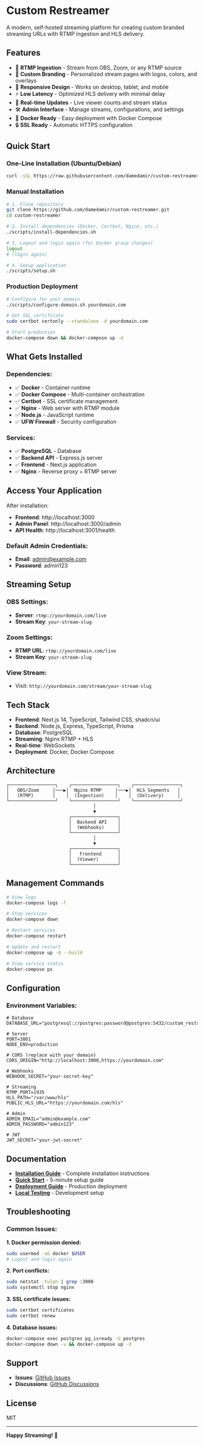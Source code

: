 # Custom Restreamer

A modern, self-hosted streaming platform for creating custom branded streaming URLs with RTMP ingestion and HLS delivery.

## Features

- 🎥 **RTMP Ingestion** - Stream from OBS, Zoom, or any RTMP source
- 🎨 **Custom Branding** - Personalized stream pages with logos, colors, and overlays
- 📱 **Responsive Design** - Works on desktop, tablet, and mobile
- ⚡ **Low Latency** - Optimized HLS delivery with minimal delay
- 🔄 **Real-time Updates** - Live viewer counts and stream status
- 🛠️ **Admin Interface** - Manage streams, configurations, and settings
- 🐳 **Docker Ready** - Easy deployment with Docker Compose
- 🔒 **SSL Ready** - Automatic HTTPS configuration

## Quick Start

### **One-Line Installation (Ubuntu/Debian)**

```bash
curl -sSL https://raw.githubusercontent.com/damedamir/custom-restreamer/main/install.sh | bash
```

### **Manual Installation**

```bash
# 1. Clone repository
git clone https://github.com/damedamir/custom-restreamer.git
cd custom-restreamer

# 2. Install dependencies (Docker, Certbot, Nginx, etc.)
./scripts/install-dependencies.sh

# 3. Logout and login again (for Docker group changes)
logout
# (login again)

# 4. Setup application
./scripts/setup.sh
```

### **Production Deployment**

```bash
# Configure for your domain
./scripts/configure-domain.sh yourdomain.com

# Get SSL certificate
sudo certbot certonly --standalone -d yourdomain.com

# Start production
docker-compose down && docker-compose up -d
```

## What Gets Installed

### **Dependencies:**
- ✅ **Docker** - Container runtime
- ✅ **Docker Compose** - Multi-container orchestration  
- ✅ **Certbot** - SSL certificate management
- ✅ **Nginx** - Web server with RTMP module
- ✅ **Node.js** - JavaScript runtime
- ✅ **UFW Firewall** - Security configuration

### **Services:**
- ✅ **PostgreSQL** - Database
- ✅ **Backend API** - Express.js server
- ✅ **Frontend** - Next.js application
- ✅ **Nginx** - Reverse proxy + RTMP server

## Access Your Application

After installation:

- **Frontend**: http://localhost:3000
- **Admin Panel**: http://localhost:3000/admin
- **API Health**: http://localhost:3001/health

### **Default Admin Credentials:**
- **Email**: admin@example.com
- **Password**: admin123

## Streaming Setup

### **OBS Settings:**
- **Server**: `rtmp://yourdomain.com/live`
- **Stream Key**: `your-stream-slug`

### **Zoom Settings:**
- **RTMP URL**: `rtmp://yourdomain.com/live`
- **Stream Key**: `your-stream-slug`

### **View Stream:**
- Visit: `http://yourdomain.com/stream/your-stream-slug`

## Tech Stack

- **Frontend**: Next.js 14, TypeScript, Tailwind CSS, shadcn/ui
- **Backend**: Node.js, Express, TypeScript, Prisma
- **Database**: PostgreSQL
- **Streaming**: Nginx RTMP + HLS
- **Real-time**: WebSockets
- **Deployment**: Docker, Docker Compose

## Architecture

```
┌─────────────────┐    ┌─────────────────┐    ┌─────────────────┐
│   OBS/Zoom     │───▶│  Nginx RTMP     │───▶│  HLS Segments   │
│   (RTMP)       │    │  (Ingestion)    │    │  (Delivery)     │
└─────────────────┘    └─────────────────┘    └─────────────────┘
                                │
                                ▼
                       ┌─────────────────┐
                       │  Backend API    │
                       │  (Webhooks)     │
                       └─────────────────┘
                                │
                                ▼
                       ┌─────────────────┐
                       │   Frontend      │
                       │  (Viewer)       │
                       └─────────────────┘
```

## Management Commands

```bash
# View logs
docker-compose logs -f

# Stop services
docker-compose down

# Restart services
docker-compose restart

# Update and restart
docker-compose up -d --build

# View service status
docker-compose ps
```

## Configuration

### **Environment Variables:**
```env
# Database
DATABASE_URL="postgresql://postgres:password@postgres:5432/custom_restreamer"

# Server
PORT=3001
NODE_ENV=production

# CORS (replace with your domain)
CORS_ORIGIN="http://localhost:3000,https://yourdomain.com"

# Webhooks
WEBHOOK_SECRET="your-secret-key"

# Streaming
RTMP_PORT=1935
HLS_PATH="/var/www/hls"
PUBLIC_HLS_URL="https://yourdomain.com/hls"

# Admin
ADMIN_EMAIL="admin@example.com"
ADMIN_PASSWORD="admin123"

# JWT
JWT_SECRET="your-jwt-secret"
```

## Documentation

- **[Installation Guide](./INSTALL.md)** - Complete installation instructions
- **[Quick Start](./QUICKSTART.md)** - 5-minute setup guide
- **[Deployment Guide](./DEPLOYMENT.md)** - Production deployment
- **[Local Testing](./LOCAL_TEST.md)** - Development setup

## Troubleshooting

### **Common Issues:**

**1. Docker permission denied:**
```bash
sudo usermod -aG docker $USER
# Logout and login again
```

**2. Port conflicts:**
```bash
sudo netstat -tulpn | grep :3000
sudo systemctl stop nginx
```

**3. SSL certificate issues:**
```bash
sudo certbot certificates
sudo certbot renew
```

**4. Database issues:**
```bash
docker-compose exec postgres pg_isready -U postgres
docker-compose down -v && docker-compose up -d
```

## Support

- **Issues**: [GitHub Issues](https://github.com/damedamir/custom-restreamer/issues)
- **Discussions**: [GitHub Discussions](https://github.com/damedamir/custom-restreamer/discussions)

## License

MIT

---

**Happy Streaming! 🎥**